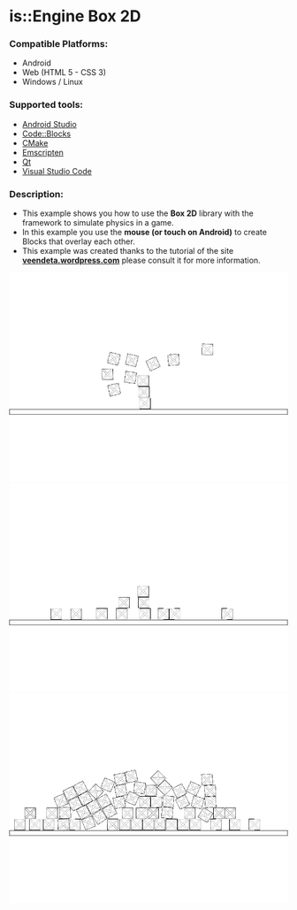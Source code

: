 # is::Engine Box 2D
### Compatible Platforms:
- Android
- Web (HTML 5 - CSS 3)
- Windows / Linux

### Supported tools:
- [Android Studio](https://github.com/Is-Daouda/is-Engine#-android-studio)
- [Code::Blocks](https://github.com/Is-Daouda/is-Engine#-codeblocks)
- [CMake](https://github.com/Is-Daouda/is-Engine#-cmake)
- [Emscripten](https://github.com/Is-Daouda/is-Engine#-web-html-5---css-3)
- [Qt](https://github.com/Is-Daouda/is-Engine#-qt)
- [Visual Studio Code](https://github.com/Is-Daouda/is-Engine#-visual-studio-code)

### Description:
- This example shows you how to use the **Box 2D** library with the framework to simulate physics in a game.
- In this example you use the **mouse (or touch on Android)** to create Blocks that overlay each other.
- This example was created thanks to the tutorial of the site **[veendeta.wordpress.com](https://veendeta.wordpress.com/2012/02/16/tutorial-getting-started-with-box2d/)** please consult it for more information.

![image 1](./images/image_1.png)
![image 2](./images/image_2.png)
![image 3](./images/image_3.png)